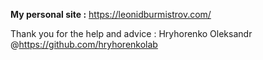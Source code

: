 **My personal site :** https://leonidburmistrov.com/

Thank you for the help and advice : Hryhorenko Oleksandr @https://github.com/hryhorenkolab